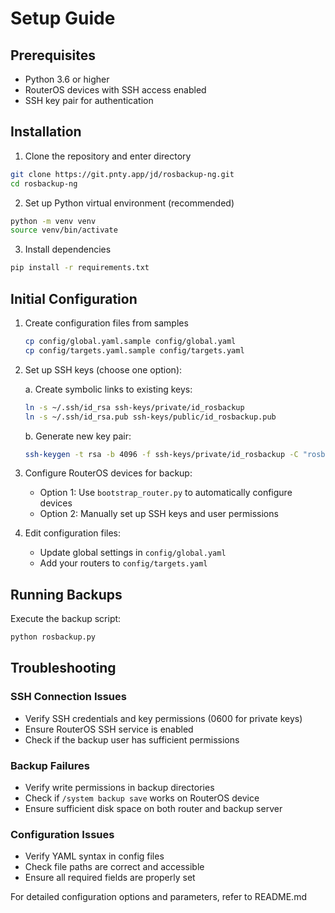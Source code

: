 # Setup Guide

## Prerequisites

- Python 3.6 or higher
- RouterOS devices with SSH access enabled
- SSH key pair for authentication

## Installation

1. Clone the repository and enter directory
```bash
git clone https://git.pnty.app/jd/rosbackup-ng.git
cd rosbackup-ng
```

2. Set up Python virtual environment (recommended)
```bash
python -m venv venv
source venv/bin/activate
```

3. Install dependencies
```bash
pip install -r requirements.txt
```

## Initial Configuration

1. Create configuration files from samples
   ```bash
   cp config/global.yaml.sample config/global.yaml
   cp config/targets.yaml.sample config/targets.yaml
   ```
2. Set up SSH keys (choose one option):
   
   a. Create symbolic links to existing keys:
   ```bash
   ln -s ~/.ssh/id_rsa ssh-keys/private/id_rosbackup
   ln -s ~/.ssh/id_rsa.pub ssh-keys/public/id_rosbackup.pub
   ```
   
   b. Generate new key pair:
   ```bash
   ssh-keygen -t rsa -b 4096 -f ssh-keys/private/id_rosbackup -C "rosbackup"
   ```

3. Configure RouterOS devices for backup:
   - Option 1: Use `bootstrap_router.py` to automatically configure devices
   - Option 2: Manually set up SSH keys and user permissions

4. Edit configuration files:
   - Update global settings in `config/global.yaml`
   - Add your routers to `config/targets.yaml`

## Running Backups

Execute the backup script:
```bash
python rosbackup.py
```

## Troubleshooting

### SSH Connection Issues
- Verify SSH credentials and key permissions (0600 for private keys)
- Ensure RouterOS SSH service is enabled
- Check if the backup user has sufficient permissions

### Backup Failures
- Verify write permissions in backup directories
- Check if `/system backup save` works on RouterOS device
- Ensure sufficient disk space on both router and backup server

### Configuration Issues
- Verify YAML syntax in config files
- Check file paths are correct and accessible
- Ensure all required fields are properly set

For detailed configuration options and parameters, refer to README.md
